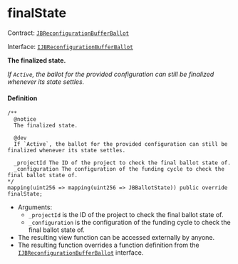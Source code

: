 # finalState

Contract: [`JBReconfigurationBufferBallot`](/dev/deprecated/v2/contracts/or-ballots/jbreconfigurationbufferballot)

Interface: [`IJBReconfigurationBufferBallot`](/dev/deprecated/v2/contracts/interfaces/ijbreconfigurationbufferballot)

**The finalized state.**

_If `Active`, the ballot for the provided configuration can still be finalized whenever its state settles._

#### Definition

```
/**
  @notice 
  The finalized state.

  @dev
  If `Active`, the ballot for the provided configuration can still be finalized whenever its state settles.

  _projectId The ID of the project to check the final ballot state of.
  _configuration The configuration of the funding cycle to check the final ballot state of.
*/
mapping(uint256 => mapping(uint256 => JBBallotState)) public override finalState;
```

* Arguments:
  * `_projectId` is the ID of the project to check the final ballot state of.
  * `_configuration` is the configuration of the funding cycle to check the final ballot state of.
* The resulting view function can be accessed externally by anyone.
* The resulting function overrides a function definition from the [`IJBReconfigurationBufferBallot`](/dev/deprecated/v2/contracts/interfaces/ijbreconfigurationbufferballot) interface.
